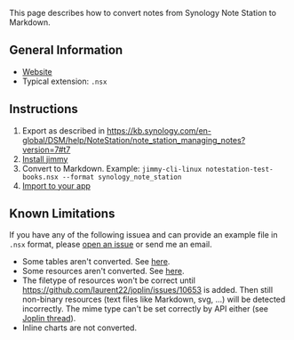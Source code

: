 This page describes how to convert notes from Synology Note Station to Markdown.

## General Information

- [Website](https://www.synology.com/en-global/dsm/feature/note_station)
- Typical extension: `.nsx`

## Instructions

1. Export as described in <https://kb.synology.com/en-global/DSM/help/NoteStation/note_station_managing_notes?version=7#t7>
2. [Install jimmy](../index.md#installation)
3. Convert to Markdown. Example: `jimmy-cli-linux notestation-test-books.nsx --format synology_note_station`
4. [Import to your app](../import_instructions.md)

## Known Limitations

If you have any of the following issuea and can provide an example file in `.nsx` format, please [open an issue](https://github.com/marph91/jimmy/issues/new/choose) or send me an email.

- Some tables aren't converted. See [here](https://github.com/marph91/jimmy/issues/6#issuecomment-2184924515).
- Some resources aren't converted. See [here](https://github.com/marph91/jimmy/issues/6#issuecomment-2184049255).
- The filetype of resources won't be correct until <https://github.com/laurent22/joplin/issues/10653> is added. Then still non-binary resources (text files like Markdown, svg, ...) will be detected incorrectly. The mime type can't be set correctly by API either (see [Joplin thread](https://discourse.joplinapp.org/t/how-does-joplin-determine-the-mime-type-of-a-resource/38726/5)).
- Inline charts are not converted.
